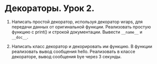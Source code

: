# Декораторы. Урок 2.

1. Написать простой декоратор, используя декоратор wraps, для передачи данных от оригинальной функции. Реализовать простую функцию с print() и строкой документации. Вывести `__name__` и `__doc__`.

2. Написать класс декоратор и декорировать им функцию. В функции реализовать вывод сообщения hello. Реализовать в классе декораторе, вывод сообщения bye через 3 секунды.

